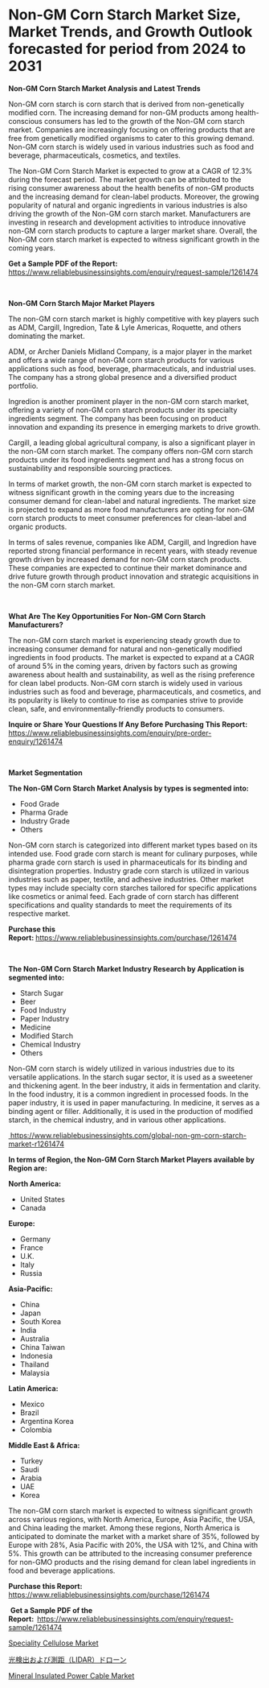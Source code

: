 <p><h1>Non-GM Corn Starch Market Size, Market Trends, and Growth Outlook forecasted for period from 2024 to 2031</h1></p><p><strong>Non-GM Corn Starch Market Analysis and Latest Trends</strong></p>
<p><p>Non-GM corn starch is corn starch that is derived from non-genetically modified corn. The increasing demand for non-GM products among health-conscious consumers has led to the growth of the Non-GM corn starch market. Companies are increasingly focusing on offering products that are free from genetically modified organisms to cater to this growing demand. Non-GM corn starch is widely used in various industries such as food and beverage, pharmaceuticals, cosmetics, and textiles.</p><p>The Non-GM Corn Starch Market is expected to grow at a CAGR of 12.3% during the forecast period. The market growth can be attributed to the rising consumer awareness about the health benefits of non-GM products and the increasing demand for clean-label products. Moreover, the growing popularity of natural and organic ingredients in various industries is also driving the growth of the Non-GM corn starch market. Manufacturers are investing in research and development activities to introduce innovative non-GM corn starch products to capture a larger market share. Overall, the Non-GM corn starch market is expected to witness significant growth in the coming years.</p></p>
<p><strong>Get a Sample PDF of the Report:&nbsp;</strong> <a href="https://www.reliablebusinessinsights.com/enquiry/request-sample/1261474">https://www.reliablebusinessinsights.com/enquiry/request-sample/1261474</a></p>
<p>&nbsp;</p>
<p><strong>Non-GM Corn Starch Major Market Players</strong></p>
<p><p>The non-GM corn starch market is highly competitive with key players such as ADM, Cargill, Ingredion, Tate & Lyle Americas, Roquette, and others dominating the market. </p><p>ADM, or Archer Daniels Midland Company, is a major player in the market and offers a wide range of non-GM corn starch products for various applications such as food, beverage, pharmaceuticals, and industrial uses. The company has a strong global presence and a diversified product portfolio.</p><p>Ingredion is another prominent player in the non-GM corn starch market, offering a variety of non-GM corn starch products under its specialty ingredients segment. The company has been focusing on product innovation and expanding its presence in emerging markets to drive growth.</p><p>Cargill, a leading global agricultural company, is also a significant player in the non-GM corn starch market. The company offers non-GM corn starch products under its food ingredients segment and has a strong focus on sustainability and responsible sourcing practices.</p><p>In terms of market growth, the non-GM corn starch market is expected to witness significant growth in the coming years due to the increasing consumer demand for clean-label and natural ingredients. The market size is projected to expand as more food manufacturers are opting for non-GM corn starch products to meet consumer preferences for clean-label and organic products.</p><p>In terms of sales revenue, companies like ADM, Cargill, and Ingredion have reported strong financial performance in recent years, with steady revenue growth driven by increased demand for non-GM corn starch products. These companies are expected to continue their market dominance and drive future growth through product innovation and strategic acquisitions in the non-GM corn starch market.</p></p>
<p>&nbsp;</p>
<p><strong>What Are The Key Opportunities For Non-GM Corn Starch Manufacturers?</strong></p>
<p><p>The non-GM corn starch market is experiencing steady growth due to increasing consumer demand for natural and non-genetically modified ingredients in food products. The market is expected to expand at a CAGR of around 5% in the coming years, driven by factors such as growing awareness about health and sustainability, as well as the rising preference for clean label products. Non-GM corn starch is widely used in various industries such as food and beverage, pharmaceuticals, and cosmetics, and its popularity is likely to continue to rise as companies strive to provide clean, safe, and environmentally-friendly products to consumers.</p></p>
<p><strong>Inquire or Share Your Questions If Any Before Purchasing This Report:</strong> <a href="https://www.reliablebusinessinsights.com/enquiry/pre-order-enquiry/1261474">https://www.reliablebusinessinsights.com/enquiry/pre-order-enquiry/1261474</a></p>
<p>&nbsp;</p>
<p><strong>Market Segmentation</strong></p>
<p><strong>The Non-GM Corn Starch Market Analysis by types is segmented into:</strong></p>
<p><ul><li>Food Grade</li><li>Pharma Grade</li><li>Industry Grade</li><li>Others</li></ul></p>
<p><p>Non-GM corn starch is categorized into different market types based on its intended use. Food grade corn starch is meant for culinary purposes, while pharma grade corn starch is used in pharmaceuticals for its binding and disintegration properties. Industry grade corn starch is utilized in various industries such as paper, textile, and adhesive industries. Other market types may include specialty corn starches tailored for specific applications like cosmetics or animal feed. Each grade of corn starch has different specifications and quality standards to meet the requirements of its respective market.</p></p>
<p><strong>Purchase this Report:&nbsp;</strong><a href="https://www.reliablebusinessinsights.com/purchase/1261474">https://www.reliablebusinessinsights.com/purchase/1261474</a></p>
<p>&nbsp;</p>
<p><strong>The Non-GM Corn Starch Market Industry Research by Application is segmented into:</strong></p>
<p><ul><li>Starch Sugar</li><li>Beer</li><li>Food Industry</li><li>Paper Industry</li><li>Medicine</li><li>Modified Starch</li><li>Chemical Industry</li><li>Others</li></ul></p>
<p><p>Non-GM corn starch is widely utilized in various industries due to its versatile applications. In the starch sugar sector, it is used as a sweetener and thickening agent. In the beer industry, it aids in fermentation and clarity. In the food industry, it is a common ingredient in processed foods. In the paper industry, it is used in paper manufacturing. In medicine, it serves as a binding agent or filler. Additionally, it is used in the production of modified starch, in the chemical industry, and in various other applications.</p></p>
<p><a href="https://www.reliablebusinessinsights.com/global-non-gm-corn-starch-market-r1261474">&nbsp;https://www.reliablebusinessinsights.com/global-non-gm-corn-starch-market-r1261474</a></p>
<p><strong>In terms of Region, the Non-GM Corn Starch Market Players available by Region are:</strong></p>
<p>
    <p> <strong> North America: </strong>
        <ul>
            <li>United States</li>
            <li>Canada</li>
        </ul>
        </p> 
    <p> <strong> Europe: </strong>
        <ul>
            <li>Germany</li>
            <li>France</li>
            <li>U.K.</li>
            <li>Italy</li>
            <li>Russia</li>
        </ul>
        </p> 
    <p> <strong> Asia-Pacific: </strong>
        <ul>
            <li>China</li>
            <li>Japan</li>
            <li>South Korea</li>
            <li>India</li>
            <li>Australia</li>
            <li>China Taiwan</li>
            <li>Indonesia</li>
            <li>Thailand</li>
            <li>Malaysia</li>
        </ul>
        </p> 
    <p> <strong> Latin America: </strong>
        <ul>
            <li>Mexico</li>
            <li>Brazil</li>
            <li>Argentina Korea</li>
            <li>Colombia</li>
        </ul>
        </p> 
    <p> <strong> Middle East & Africa: </strong>
        <ul>
            <li>Turkey</li>
            <li>Saudi</li>
            <li>Arabia</li>
            <li>UAE</li>
            <li>Korea</li>
        </ul>
    </p>
    </p>
<p><p>The non-GM corn starch market is expected to witness significant growth across various regions, with North America, Europe, Asia Pacific, the USA, and China leading the market. Among these regions, North America is anticipated to dominate the market with a market share of 35%, followed by Europe with 28%, Asia Pacific with 20%, the USA with 12%, and China with 5%. This growth can be attributed to the increasing consumer preference for non-GMO products and the rising demand for clean label ingredients in food and beverage applications.</p></p>
<p><strong>Purchase this Report: </strong><a href="https://www.reliablebusinessinsights.com/purchase/1261474">https://www.reliablebusinessinsights.com/purchase/1261474</a></p>
<p>&nbsp;<strong>Get a Sample PDF of the Report:&nbsp;&nbsp;</strong><a href="https://www.reliablebusinessinsights.com/enquiry/request-sample/1261474">https://www.reliablebusinessinsights.com/enquiry/request-sample/1261474</a></p>
<p><strong></strong></p>
<p><p><a href="https://github.com/ChiragRp1/Market-Research-Report-List-5/blob/main/speciality-cellulose-market.md">Speciality Cellulose Market</a></p><p><a href="https://github.com/marbadji/Market-Research-Report-List-2/blob/main/2859306136906.md">光検出および測距（LIDAR）ドローン</a></p><p><a href="https://view.publitas.com/reportprime-1/insights-into-the-mineral-insulated-power-cable-industry-market-financial-status-market-size-and-revenue-analysis-up-to-2031/">Mineral Insulated Power Cable Market</a></p></p>